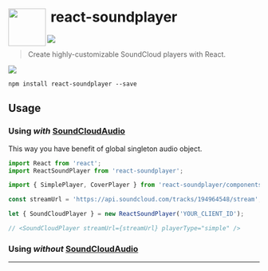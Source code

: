 # <img src="http://www.officialpsds.com/images/thumbs/Soundcloud-Logo-psd47614.png" width="75" align="left">&nbsp;react-soundplayer

![](http://img.shields.io/badge/Status-Work%20In%20Progress-brightgreen.svg?style=flat)

> Create highly-customizable SoundCloud players with React.

![](https://dl.dropboxusercontent.com/u/100463011/react-soundplayer-screen.png)

```
npm install react-soundplayer --save
```

## Usage

### Using _with_ [SoundCloudAudio](https://github.com/voronianski/soundcloud-audio.js)

This way you have benefit of global singleton audio object.

```javascript
import React from 'react';
import ReactSoundPlayer from 'react-soundplayer';

import { SimplePlayer, CoverPlayer } from 'react-soundplayer/components';

const streamUrl = 'https://api.soundcloud.com/tracks/194964548/stream';

let { SoundCloudPlayer } = new ReactSoundPlayer('YOUR_CLIENT_ID');

// <SoundCloudPlayer streamUrl={streamUrl} playerType="simple" />
```

### Using _without_ [SoundCloudAudio](https://github.com/voronianski/soundcloud-audio.js)

---
